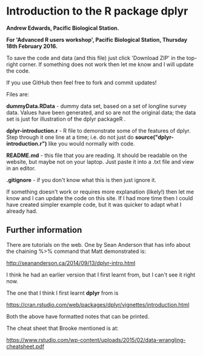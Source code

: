 # Introduction to the R package dplyr

**Andrew Edwards, Pacific Biological Station.**

**For 'Advanced R users workshop', Pacific Biological Station, Thursday 18th February 2016.**

To save the code and data (and this file) just click 'Download ZIP' in the top-right corner. If something does not work then let me know and I will update the code.

If you use GitHub then feel free to fork and commit updates! 

Files are:

**dummyData.RData** - dummy data set, based on a set of longline survey data. Values have been generated, and so are not the original data; the data set is just for illustration of the dplyr packageR .

**dplyr-introduction.r** - R file to demonstrate some of the features of dplyr. Step through it one line at a time; i.e. do not just do **source("dplyr-introduction.r")** like you would normally with code.

**README.md** - this file that you are reading. It should be readable on the website, but maybe not on your laptop. Just paste it into a .txt file and view in an editor. 

**.gitignore** - if you don't know what this is then just ignore it. 

If something doesn't work or requires more explanation (likely!) then let me know and I can update the code on this site. If I had more time then I could have created  simpler example code, but it was quicker to adapt what I already had. 

## Further information 

There are tutorials on the web. One by Sean Anderson that has info about the chaining %>% command that Matt demonstrated is:

<http://seananderson.ca/2014/09/13/dplyr-intro.html>

I think he had an earlier version that I first learnt from, but I can't see it right now.

The one that I think I first learnt **dplyr** from is

<https://cran.rstudio.com/web/packages/dplyr/vignettes/introduction.html> 

Both the above have formatted notes that can be printed.

The cheat sheet that Brooke mentioned is at:

<https://www.rstudio.com/wp-content/uploads/2015/02/data-wrangling-cheatsheet.pdf>



